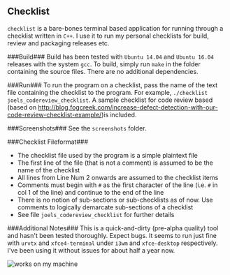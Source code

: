 ## Checklist ##
`checklist` is a bare-bones terminal based application for running through a checklist written in `C++`. I use it to run my personal checklists for build, review and packaging releases etc.

###Build###
Build has been tested with `Ubuntu 14.04` and `Ubuntu 16.04` releases with the system `gcc`. To build, simply run `make` in the folder containing the source files. There are no additional dependencies.

###Run###
To run the program on a checklist, pass the name of the text file containing the checklist to the program. For example, `./checklist joels_codereview_checklist`. A sample checklist for code review based (based on http://blog.fogcreek.com/increase-defect-detection-with-our-code-review-checklist-example/)is included.

###Screenshots###
See the `screenshots` folder.

###Checklist Fileformat###
* The checklist file used by the program is a simple plaintext file
* The first line of the file (that is not a comment) is assumed to be the name of the checklist
* All lines from Line Num 2 onwards are assumed to the checklist items
* Comments must begin with `#` as the first character of the line (i.e. `#` in col 1 of the line) and continue to the end of the line
* There is no notion of sub-sections or sub-checklists as of now. Use comments to logically demarcate sub-sections of a checklist
* See file `joels_codereview_checklist` for further details

###Additional Notes###
This is a quick-and-dirty (pre-alpha quality) tool and hasn't been tested thoroughly. Expect bugs. It seems to run just fine with `urvtx` and `xfce4-terminal` under `i3wm` and `xfce-desktop` respectively. I've been using it without issues for about half a year now.


![works on my machine](https://blog.codinghorror.com/content/images/uploads/2007/03/6a0120a85dcdae970b0128776ff992970c-pi.png)
